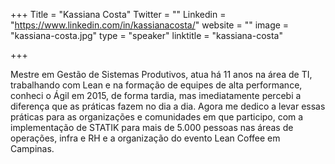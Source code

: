 +++
Title = "Kassiana Costa"
Twitter = ""
Linkedin = "https://www.linkedin.com/in/kassianacosta/"
website = ""
image = "kassiana-costa.jpg"
type = "speaker"
linktitle = "kassiana-costa"

+++

Mestre em Gestão de Sistemas Produtivos, atua há 11 anos na área de TI, trabalhando com Lean e na formação de equipes de alta performance, conheci o Ágil em 2015, de forma tardia, mas imediatamente percebi a diferença que as práticas fazem no dia a dia. Agora me dedico a levar essas práticas para as organizações e comunidades em que participo, com a implementação de STATIK para mais de 5.000 pessoas nas áreas de operações, infra e RH e a organização do evento Lean Coffee em Campinas.
